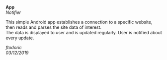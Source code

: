 __App__  
_Notifier_

This simple Android app establishes a connection to a specific website, then reads and parses the site data of interest.  
The data is displayed to user and is updated regularly. User is notified about every update.

_ftodoric_  
_03/12/2019_  
